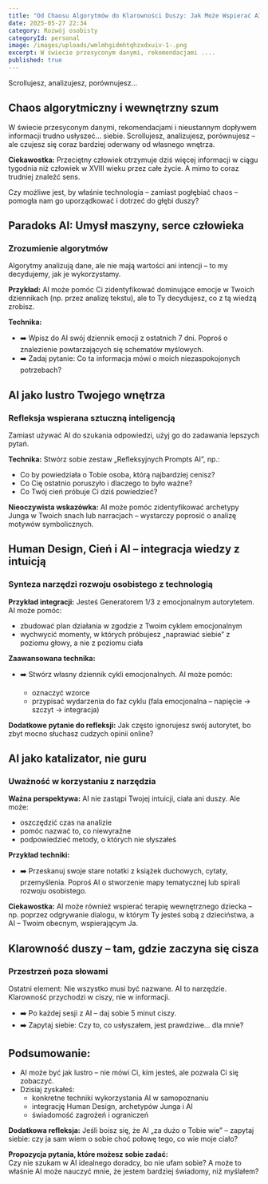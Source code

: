 ```yaml
---
title: "Od Chaosu Algorytmów do Klarowności Duszy: Jak Może Wspierać AI."
date: 2025-05-27 22:34
category: Rozwój osobisty
categoryId: personal
image: /images/uploads/wmlmhgidmhtqhzxdxuiv-1-.png
excerpt: W świecie przesyconym danymi, rekomendacjami ....
published: true
---
```

<p>Scrollujesz, analizujesz, porównujesz...</p> <h2>Chaos algorytmiczny i wewnętrzny szum</h2> <p>W świecie przesyconym danymi, rekomendacjami i nieustannym dopływem informacji trudno usłyszeć… siebie. Scrollujesz, analizujesz, porównujesz – ale czujesz się coraz bardziej oderwany od własnego wnętrza.</p> <p><strong>Ciekawostka:</strong> Przeciętny człowiek otrzymuje dziś więcej informacji w ciągu tygodnia niż człowiek w XVIII wieku przez całe życie. A mimo to coraz trudniej znaleźć sens.</p> <p>Czy możliwe jest, by właśnie technologia – zamiast pogłębiać chaos – pomogła nam go uporządkować i dotrzeć do głębi duszy?</p> <h2>Paradoks AI: Umysł maszyny, serce człowieka</h2> <h3>Zrozumienie algorytmów</h3> <p>Algorytmy analizują dane, ale nie mają wartości ani intencji – to my decydujemy, jak je wykorzystamy.</p> <p><strong>Przykład:</strong> AI może pomóc Ci zidentyfikować dominujące emocje w Twoich dziennikach (np. przez analizę tekstu), ale to Ty decydujesz, co z tą wiedzą zrobisz.</p> <p><strong>Technika:</strong></p> <ul> <li>➡️ Wpisz do AI swój dziennik emocji z ostatnich 7 dni. Poproś o znalezienie powtarzających się schematów myślowych.</li> <li>➡️ Zadaj pytanie: Co ta informacja mówi o moich niezaspokojonych potrzebach?</li> </ul> <h2>AI jako lustro Twojego wnętrza</h2> <h3>Refleksja wspierana sztuczną inteligencją</h3> <p>Zamiast używać AI do szukania odpowiedzi, użyj go do zadawania lepszych pytań.</p> <p><strong>Technika:</strong> Stwórz sobie zestaw „Refleksyjnych Prompts AI”, np.:</p> <ul> <li>Co by powiedziała o Tobie osoba, którą najbardziej cenisz?</li> <li>Co Cię ostatnio poruszyło i dlaczego to było ważne?</li> <li>Co Twój cień próbuje Ci dziś powiedzieć?</li> </ul> <p><strong>Nieoczywista wskazówka:</strong> AI może pomóc zidentyfikować archetypy Junga w Twoich snach lub narracjach – wystarczy poprosić o analizę motywów symbolicznych.</p> <h2>Human Design, Cień i AI – integracja wiedzy z intuicją</h2> <h3>Synteza narzędzi rozwoju osobistego z technologią</h3> <p><strong>Przykład integracji:</strong> Jesteś Generatorem 1/3 z emocjonalnym autorytetem. AI może pomóc:</p> <ul> <li>zbudować plan działania w zgodzie z Twoim cyklem emocjonalnym</li> <li>wychwycić momenty, w których próbujesz „naprawiać siebie” z poziomu głowy, a nie z poziomu ciała</li> </ul> <p><strong>Zaawansowana technika:</strong></p> <ul> <li>➡️ Stwórz własny dziennik cykli emocjonalnych. AI może pomóc:</li> <ul> <li>oznaczyć wzorce</li> <li>przypisać wydarzenia do faz cyklu (fala emocjonalna – napięcie → szczyt → integracja)</li> </ul> </ul> <p><strong>Dodatkowe pytanie do refleksji:</strong> Jak często ignorujesz swój autorytet, bo zbyt mocno słuchasz cudzych opinii online?</p> <h2>AI jako katalizator, nie guru</h2> <h3>Uważność w korzystaniu z narzędzia</h3> <p><strong>Ważna perspektywa:</strong> AI nie zastąpi Twojej intuicji, ciała ani duszy. Ale może:</p> <ul> <li>oszczędzić czas na analizie</li> <li>pomóc nazwać to, co niewyraźne</li> <li>podpowiedzieć metody, o których nie słyszałeś</li> </ul> <p><strong>Przykład techniki:</strong></p> <ul> <li>➡️ Przeskanuj swoje stare notatki z książek duchowych, cytaty, przemyślenia. Poproś AI o stworzenie mapy tematycznej lub spirali rozwoju osobistego.</li> </ul> <p><strong>Ciekawostka:</strong> AI może również wspierać terapię wewnętrznego dziecka – np. poprzez odgrywanie dialogu, w którym Ty jesteś sobą z dzieciństwa, a AI – Twoim obecnym, wspierającym Ja.</p> <h2>Klarowność duszy – tam, gdzie zaczyna się cisza</h2> <h3>Przestrzeń poza słowami</h3> <p>Ostatni element: Nie wszystko musi być nazwane. AI to narzędzie. Klarowność przychodzi w ciszy, nie w informacji.</p> <ul> <li>➡️ Po każdej sesji z AI – daj sobie 5 minut ciszy.</li> <li>➡️ Zapytaj siebie: Czy to, co usłyszałem, jest prawdziwe… dla mnie?</li> </ul> <h2>Podsumowanie:</h2> <ul> <li>AI może być jak lustro – nie mówi Ci, kim jesteś, ale pozwala Ci się zobaczyć.</li> <li>Dzisiaj zyskałeś: <ul> <li>konkretne techniki wykorzystania AI w samopoznaniu</li> <li>integrację Human Design, archetypów Junga i AI</li> <li>świadomość zagrożeń i ograniczeń</li> </ul> </li> </ul> <p><strong>Dodatkowa refleksja:</strong> Jeśli boisz się, że AI „za dużo o Tobie wie” – zapytaj siebie: czy ja sam wiem o sobie choć połowę tego, co wie moje ciało?</p> <p><strong>Propozycja pytania, które możesz sobie zadać:</strong><br> Czy nie szukam w AI idealnego doradcy, bo nie ufam sobie? A może to właśnie AI może nauczyć mnie, że jestem bardziej świadomy, niż myślałem?</p>
